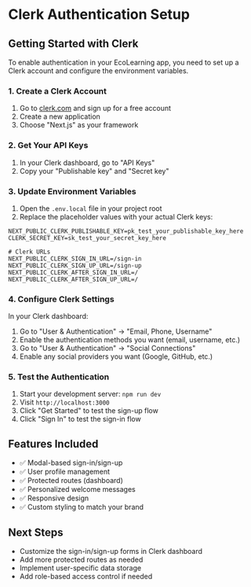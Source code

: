 # Clerk Authentication Setup

## Getting Started with Clerk

To enable authentication in your EcoLearning app, you need to set up a Clerk account and configure the environment variables.

### 1. Create a Clerk Account

1. Go to [clerk.com](https://clerk.com) and sign up for a free account
2. Create a new application
3. Choose "Next.js" as your framework

### 2. Get Your API Keys

1. In your Clerk dashboard, go to "API Keys"
2. Copy your "Publishable key" and "Secret key"

### 3. Update Environment Variables

1. Open the `.env.local` file in your project root
2. Replace the placeholder values with your actual Clerk keys:

```env
NEXT_PUBLIC_CLERK_PUBLISHABLE_KEY=pk_test_your_publishable_key_here
CLERK_SECRET_KEY=sk_test_your_secret_key_here

# Clerk URLs
NEXT_PUBLIC_CLERK_SIGN_IN_URL=/sign-in
NEXT_PUBLIC_CLERK_SIGN_UP_URL=/sign-up
NEXT_PUBLIC_CLERK_AFTER_SIGN_IN_URL=/
NEXT_PUBLIC_CLERK_AFTER_SIGN_UP_URL=/
```

### 4. Configure Clerk Settings

In your Clerk dashboard:

1. Go to "User & Authentication" → "Email, Phone, Username"
2. Enable the authentication methods you want (email, username, etc.)
3. Go to "User & Authentication" → "Social Connections"
4. Enable any social providers you want (Google, GitHub, etc.)

### 5. Test the Authentication

1. Start your development server: `npm run dev`
2. Visit `http://localhost:3000`
3. Click "Get Started" to test the sign-up flow
4. Click "Sign In" to test the sign-in flow

## Features Included

- ✅ Modal-based sign-in/sign-up
- ✅ User profile management
- ✅ Protected routes (dashboard)
- ✅ Personalized welcome messages
- ✅ Responsive design
- ✅ Custom styling to match your brand

## Next Steps

- Customize the sign-in/sign-up forms in Clerk dashboard
- Add more protected routes as needed
- Implement user-specific data storage
- Add role-based access control if needed
